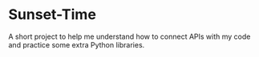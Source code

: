 # Sunset-Time
A short project to help me understand how to connect APIs with my code and practice some extra Python libraries.
